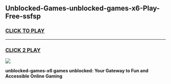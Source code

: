 
## Unblocked-Games-unblocked-games-x6-Play-Free-ssfsp
<h3>
<a href="https://premium76.site?title=unblocked-games-x6&ref=18A1">CLICK TO PLAY</a></h3>
<hr>

<h3>
<a href="https://premium76.site?title=unblocked-games-x6&ref=18A1">CLICK 2 PLAY</a>
  
</h3>

<a href="https://premium76.site?title=unblocked-games-x6&ref=18A1"><img src="https://clearcache.store/games.png"></a>


**unblocked-games-x6 games unblocked: Your Gateway to Fun and Accessible Online Gaming**
